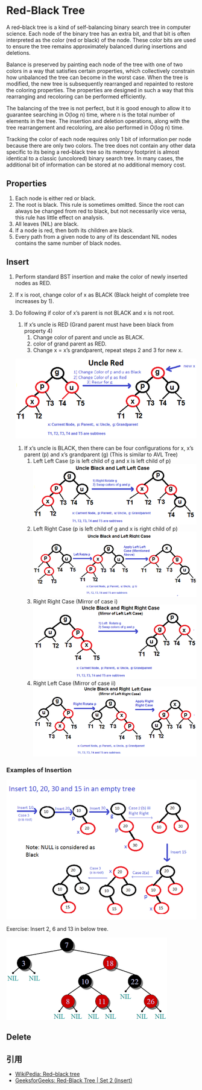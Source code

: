 # Red-Black Tree

A red–black tree is a kind of self-balancing binary search tree in computer science. Each node of the binary tree has an extra bit, and that bit is often interpreted as the color (red or black) of the node. These color bits are used to ensure the tree remains approximately balanced during insertions and deletions.

Balance is preserved by painting each node of the tree with one of two colors in a way that satisfies certain properties, which collectively constrain how unbalanced the tree can become in the worst case. When the tree is modified, the new tree is subsequently rearranged and repainted to restore the coloring properties. The properties are designed in such a way that this rearranging and recoloring can be performed efficiently.

The balancing of the tree is not perfect, but it is good enough to allow it to guarantee searching in O(log n) time, where n is the total number of elements in the tree. The insertion and deletion operations, along with the tree rearrangement and recoloring, are also performed in O(log n) time.

Tracking the color of each node requires only 1 bit of information per node because there are only two colors. The tree does not contain any other data specific to its being a red–black tree so its memory footprint is almost identical to a classic (uncolored) binary search tree. In many cases, the additional bit of information can be stored at no additional memory cost.

## Properties

1. Each node is either red or black.
1. The root is black. This rule is sometimes omitted. Since the root can always be changed from red to black, but not necessarily vice versa, this rule has little effect on analysis.
1. All leaves (NIL) are black.
1. If a node is red, then both its children are black.
1. Every path from a given node to any of its descendant NIL nodes contains the same number of black nodes.

## Insert

1. Perform standard BST insertion and make the color of newly inserted nodes as RED.
2. If x is root, change color of x as BLACK (Black height of complete tree increases by 1).
3. Do following if color of x’s parent is not BLACK and x is not root.
    1. If x’s uncle is RED (Grand parent must have been black from property 4)
        1. Change color of parent and uncle as BLACK.
        1. color of grand parent as RED.
        1. Change x = x’s grandparent, repeat steps 2 and 3 for new x.
    
    ![](images/rbtree/1.png)

    1. If x’s uncle is BLACK, then there can be four configurations for x, x’s parent (p) and x’s grandparent (g) (This is similar to AVL Tree)
        1. Left Left Case (p is left child of g and x is left child of p)
        ![](images/rbtree/2.png)
        1. Left Right Case (p is left child of g and x is right child of p)
        ![](images/rbtree/3.png)
        1. Right Right Case (Mirror of case i)
        ![](images/rbtree/4.png)
        1. Right Left Case (Mirror of case ii)    
        ![](images/rbtree/5.png)

### Examples of Insertion

![](images/rbtree/6.png)

Exercise:
Insert 2, 6 and 13 in below tree.

![](images/rbtree/7.png)

## Delete



## 引用

- [WikiPedia: Red–black tree](https://en.wikipedia.org/wiki/Red%E2%80%93black_tree)
- [GeeksforGeeks: Red-Black Tree | Set 2 (Insert)](https://www.geeksforgeeks.org/red-black-tree-set-2-insert/)